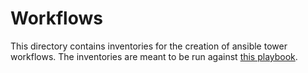 # Workflows

This directory contains inventories for the creation of ansible tower workflows. The inventories are meant to be run against [this playbook](../playbooks/ansible/tower/configure-ansible-tower.yml).
